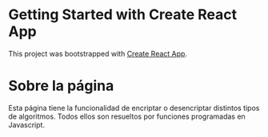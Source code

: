 # Getting Started with Create React App

This project was bootstrapped with [Create React App](https://github.com/facebook/create-react-app).

# Sobre la página

Esta página tiene la funcionalidad de encriptar o desencriptar distintos tipos de algoritmos. Todos ellos son resueltos por funciones programadas en Javascript.
